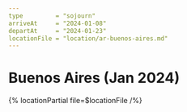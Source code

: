 ```yaml
---
type         = "sojourn"
arriveAt     = "2024-01-08"
departAt     = "2024-01-23"
locationFile = "location/ar-buenos-aires.md"
---
```


# Buenos Aires (Jan 2024)

{% locationPartial file=$locationFile /%} 
